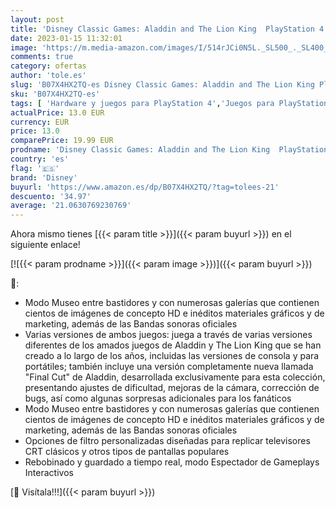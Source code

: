 ```yaml
---
layout: post
title: 'Disney Classic Games: Aladdin and The Lion King  PlayStation 4'
date: 2023-01-15 11:32:01
image: 'https://m.media-amazon.com/images/I/514rJCi0N5L._SL500_._SL400_.jpg'
comments: true
category: ofertas
author: 'tole.es'
slug: 'B07X4HX2TQ-es Disney Classic Games: Aladdin and The Lion King PlayStation 4'
sku: 'B07X4HX2TQ-es'
tags: [ 'Hardware y juegos para PlayStation 4','Juegos para PlayStation 4','Videojuegos','disney','playstation','🇪🇸', ]
actualPrice: 13.0 EUR
currency: EUR
price: 13.0
comparePrice: 19.99 EUR
prodname: 'Disney Classic Games: Aladdin and The Lion King  PlayStation 4'
country: 'es'
flag: '🇪🇸'
brand: 'Disney'
buyurl: 'https://www.amazon.es/dp/B07X4HX2TQ/?tag=tolees-21'
descuento: '34.97'
average: '21.0630769230769'
---
```


Ahora mismo tienes [{{< param title >}}]({{< param buyurl >}}) en el siguiente enlace!

[![{{< param prodname >}}]({{< param image >}})]({{< param buyurl >}})

🔎:

- Modo Museo entre bastidores y con numerosas galerías que contienen cientos de imágenes de concepto HD e inéditos materiales gráficos y de marketing, además de las Bandas sonoras oficiales
- Varias versiones de ambos juegos: juega a través de varias versiones diferentes de los amados juegos de Aladdin y The Lion King que se han creado a lo largo de los años, incluidas las versiones de consola y para portátiles; también incluye una versión completamente nueva llamada "Final Cut" de Aladdin, desarrollada exclusivamente para esta colección, presentando ajustes de dificultad, mejoras de la cámara, corrección de bugs, así como algunas sorpresas adicionales para los fanáticos
- Modo Museo entre bastidores y con numerosas galerías que contienen cientos de imágenes de concepto HD e inéditos materiales gráficos y de marketing, además de las Bandas sonoras oficiales
- Opciones de filtro personalizadas diseñadas para replicar televisores CRT clásicos y otros tipos de pantallas populares
- Rebobinado y guardado a tiempo real, modo Espectador de Gameplays Interactivos

[🛒 Visítala!!!]({{< param buyurl >}})
